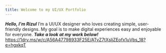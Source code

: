 ```yaml
---
title: Welcome to my UI/UX Portfolio
---
```

***Hello,
I'm Rizul***
I’m a UI/UX designer who loves creating simple, user-friendly designs. 
My goal is to make digital experiences easy and enjoyable for everyone.
***Take a look at my work below!***
https://1drv.ms/w/c/A56A47798933F25E/ATvZ7tXsljZEofx1uVbs_18?e=hgxkqT
